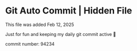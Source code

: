 # Git Auto Commit | Hidden File

This file was added Feb 12, 2025

Just for fun and keeping my daily git commit active 🤪

commit number: 94234
